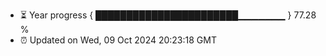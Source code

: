 - ⏳ Year progress { ███████████████████████▁▁▁▁▁▁▁ } 77.28 %
- ⏰ Updated on Wed, 09 Oct 2024 20:23:18 GMT

